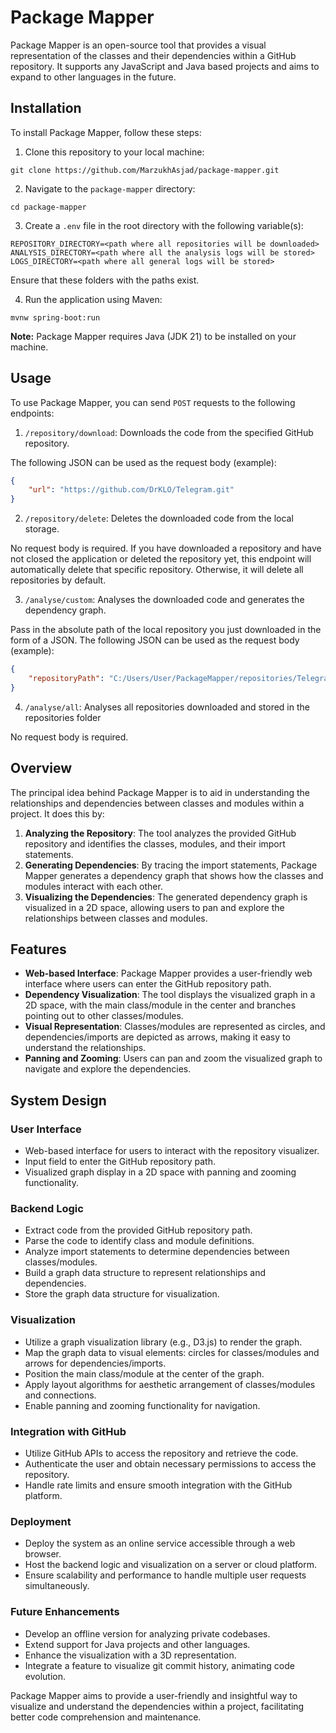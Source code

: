 # Package Mapper

Package Mapper is an open-source tool that provides a visual representation of the classes and their dependencies within a GitHub repository. It supports any JavaScript and Java based projects and aims to expand to other languages in the future.

## Installation

To install Package Mapper, follow these steps:

1. Clone this repository to your local machine:
```shell
git clone https://github.com/MarzukhAsjad/package-mapper.git
```

2. Navigate to the `package-mapper` directory:
```shell
cd package-mapper
```

3. Create a `.env` file in the root directory with the following variable(s):
```
REPOSITORY_DIRECTORY=<path where all repositories will be downloaded>
ANALYSIS_DIRECTORY=<path where all the analysis logs will be stored>
LOGS_DIRECTORY=<path where all general logs will be stored>
```

Ensure that these folders with the paths exist.

4. Run the application using Maven:
```shell
mvnw spring-boot:run
```

**Note:** Package Mapper requires Java (JDK 21) to be installed on your machine.

## Usage

To use Package Mapper, you can send `POST` requests to the following endpoints:

1. `/repository/download`: Downloads the code from the specified GitHub repository.

The following JSON can be used as the request body (example):
```json
{
    "url": "https://github.com/DrKLO/Telegram.git"
}
```

2. `/repository/delete`: Deletes the downloaded code from the local storage.

No request body is required. If you have downloaded a repository and have not closed the application or deleted the repository yet, this endpoint will automatically delete that specific repository. Otherwise, it will delete all repositories by default.

3. `/analyse/custom`: Analyses the downloaded code and generates the dependency graph.

Pass in the absolute path of the local repository you just downloaded in the form of a JSON. The following JSON can be used as the request body (example):
```json
{
    "repositoryPath": "C:/Users/User/PackageMapper/repositories/Telegram"
}
```

4. `/analyse/all`: Analyses all repositories downloaded and stored in the repositories folder

No request body is required. 

## Overview

The principal idea behind Package Mapper is to aid in understanding the relationships and dependencies between classes and modules within a project. It does this by:

1. **Analyzing the Repository**: The tool analyzes the provided GitHub repository and identifies the classes, modules, and their import statements.
2. **Generating Dependencies**: By tracing the import statements, Package Mapper generates a dependency graph that shows how the classes and modules interact with each other.
3. **Visualizing the Dependencies**: The generated dependency graph is visualized in a 2D space, allowing users to pan and explore the relationships between classes and modules.

## Features

- **Web-based Interface**: Package Mapper provides a user-friendly web interface where users can enter the GitHub repository path.
- **Dependency Visualization**: The tool displays the visualized graph in a 2D space, with the main class/module in the center and branches pointing out to other classes/modules.
- **Visual Representation**: Classes/modules are represented as circles, and dependencies/imports are depicted as arrows, making it easy to understand the relationships.
- **Panning and Zooming**: Users can pan and zoom the visualized graph to navigate and explore the dependencies.

## System Design

### User Interface

- Web-based interface for users to interact with the repository visualizer.
- Input field to enter the GitHub repository path.
- Visualized graph display in a 2D space with panning and zooming functionality.

### Backend Logic

- Extract code from the provided GitHub repository path.
- Parse the code to identify class and module definitions.
- Analyze import statements to determine dependencies between classes/modules.
- Build a graph data structure to represent relationships and dependencies.
- Store the graph data structure for visualization.

### Visualization

- Utilize a graph visualization library (e.g., D3.js) to render the graph.
- Map the graph data to visual elements: circles for classes/modules and arrows for dependencies/imports.
- Position the main class/module at the center of the graph.
- Apply layout algorithms for aesthetic arrangement of classes/modules and connections.
- Enable panning and zooming functionality for navigation.

### Integration with GitHub

- Utilize GitHub APIs to access the repository and retrieve the code.
- Authenticate the user and obtain necessary permissions to access the repository.
- Handle rate limits and ensure smooth integration with the GitHub platform.

### Deployment

- Deploy the system as an online service accessible through a web browser.
- Host the backend logic and visualization on a server or cloud platform.
- Ensure scalability and performance to handle multiple user requests simultaneously.

### Future Enhancements

- Develop an offline version for analyzing private codebases.
- Extend support for Java projects and other languages.
- Enhance the visualization with a 3D representation.
- Integrate a feature to visualize git commit history, animating code evolution.

Package Mapper aims to provide a user-friendly and insightful way to visualize and understand the dependencies within a project, facilitating better code comprehension and maintenance.

